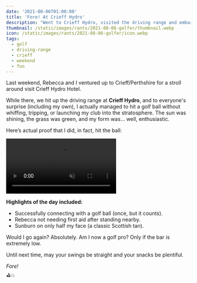 ```yaml
---
date: '2021-08-06T01:00:00'
title: 'Fore! At Crieff Hydro'
description: "Went to Crieff Hydro, visited the driving range and embarrassed myself."
thumbnail: /static/images/rants/2021-08-06-golfer/thumbnail.webp
icon: /static/images/rants/2021-08-06-golfer/icon.webp
tags:
  - golf
  - driving-range
  - crieff
  - weekend
  - fun
---
```


Last weekend, Rebecca and I ventured up to Crieff/Perthshire for a stroll around visit Crieff 
Hydro Hotel.

While there, we hit up the driving range at **Crieff Hydro**, and to everyone's surprise 
(including my own), I actually managed to hit a golf ball without whiffing, tripping, or launching 
my club into the stratosphere. The sun was shining, the grass was green, and my form was... 
well, enthusiastic.

Here’s actual proof that I did, in fact, hit the ball:

<video controls autoplay muted>
  <source src="/static/images/rants/2021-08-06-golfer/video.mp4"
    type="video/mp4">
</video>

**Highlights of the day included:**

- Successfully connecting with a golf ball (once, but it counts).
- Rebecca not needing first aid after standing nearby.
- Sunburn on only half my face (a classic Scottish tan).

Would I go again? Absolutely. Am I now a golf pro? Only if the bar is extremely low.

Until next time, may your swings be straight and your snacks be plentiful.

*Fore!*  
⛳️💥  